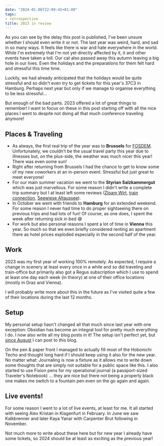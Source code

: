 ```yaml
---
date: "2024-01-06T22:09:45+01:00"
tags:
- retrospective
title: 2023 in review
---
```


As you can see by the delay this post is published, I've been unsure whether I should even write it or not. The last year was weird, hard, and sad in so many ways. It feels like there is war and hate everywhere in the world. While I'm extremely that I'm not yet directly affected by it, it and other events have taken a toll. Our cat also passed away this autumn leaving a big hole in our lives. Even the holidays and the preparations for them felt hard and stressful this time time.

Luckily, we had already anticipated that the holidays would be quite stressful and so didn't even try to get tickets for this year's 37C3 in Hamburg. Perhaps next year but only if we manage to organise everything to be less stressful...

But enough of the bad parts. 2023 offered a lot of great things to remember! I want to focus on these in this post starting off with all the nice places I went to despite not doing all that much conference traveling anymore!

## Places & Traveling

- As always, the first real trip of the year was to **Brussels** for [FOSDEM](https://zerokspot.com/weblog/2023/02/25/fosdem-2023-a-quick-recap/). Unfortunately, we couldn't be the usual travel party this year due to illnesses but, on the plus-side, the weather was much nicer this year! There was even some sun!
- Right after returning from Brussels I had the chance to get to know some of my new coworkers at an in-person event. Stressful but just great to meet everyone!
- For our main summer vacation we went to the **Styrian Salzkammergut** which was just marvellous. For some reason I didn't write a complete trip summary but I at least left some reviews ([Zloam Wirt](https://zerokspot.com/weblog/2023/07/16/place-zloam-wirt/), [train connection](https://zerokspot.com/weblog/2023/07/11/intercity-trains-held-together-by-duct-tape/), [Seewiese Altaussee](https://zerokspot.com/weblog/2023/08/01/place-seewiese-altaussee/)).
- In October we went with friends to **Hamburg** for an extended weekend. For some reason I never had time to do proper sightseeing there on previous trips and had lots of fun! Of course, as one does, I spent the week after returning sick in bed 😅
- For work but also personal reasons I spent a lot of time in **Vienna** this year. So much so that we even briefly considered renting an apartment there as hotel prices exploded especially in the second half of the year. 

## Work

2023 was my first year of working 100% remotely. As expected, I require a change in scenery at least every once in a while and so did traveling and train-office but primarily also got a Regus subscription which I use to spend at least one day each week (in theory) at one of their office locations (mostly in Graz and Vienna). 

I will probably write more about this in the future as I've visited quite a few of their locations during the last 12 months.

## Setup

My personal setup hasn't changed all that much since last year with one exception: Obsidian has become an integral tool for pretty much everything I do. I now also write all my blog posts in it! The setup isn't perfect yet, but [since August](https://zerokspot.com/weblog/2023/08/13/blogging-with-obsidian-mvp/) I can post to this blog.

On the pen & paper front I managed to actually fill most of the Hobonichi Techo and thought long hard if I should keep using it also for the new year. No matter what: Journaling is now a fixture as it allows me to write down some thoughts that are simply not suitable for a public space like this. I also started to use Fixion pens for my operational journal (a passport-sized Traveler's Notebook) ... they are nice but there not being a properly black one makes me switch to a fountain pen even on the go again and again.

## Live events!

For some reason I went to a lot of live events, at least for me. It all started with seeing Alex Kristan in Klagenfurt in February. In June we saw Kalkbrenner and later Kaya Yanar with Carpenter Brut following in November. 

Not much more to write about these here but for new year I already have some tickets, so 2024 should be at least as exciting as the previous year!